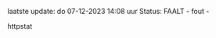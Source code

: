 laatste update: 
do 07-12-2023 14:08   uur 
Status: FAALT - fout - 
<div class="service G">httpstat</div>